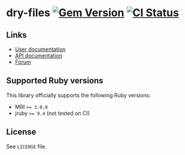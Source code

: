 <!--- this file is synced from dry-rb/template-gem project -->
[gem]: https://rubygems.org/gems/dry-files
[actions]: https://github.com/dry-rb/dry-files/actions

# dry-files [![Gem Version](https://badge.fury.io/rb/dry-files.svg)][gem] [![CI Status](https://github.com/dry-rb/dry-files/workflows/ci/badge.svg)][actions]

## Links

* [User documentation](https://dry-rb.org/gems/dry-files)
* [API documentation](http://rubydoc.info/gems/dry-files)
* [Forum](https://discourse.dry-rb.org)

## Supported Ruby versions

This library officially supports the following Ruby versions:

* MRI `>= 3.0.0`
* jruby `>= 9.4` (not tested on CI)

## License

See `LICENSE` file.
